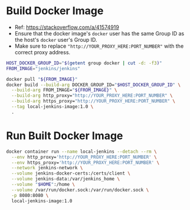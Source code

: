 # Build Docker Image

- Ref: https://stackoverflow.com/a/41574919
- Ensure that the docker image's `docker` user has the same Group ID
  as the host's `docker` user's Group ID.
- Make sure to replace `"http://YOUR_PROXY_HERE:PORT_NUMBER"` with the correct proxy address.

```bash
HOST_DOCKER_GROUP_ID="$(getent group docker | cut -d: -f3)"
FROM_IMAGE="jenkins/jenkins"

docker pull "${FROM_IMAGE}"
docker build --build-arg DOCKER_GROUP_ID="$HOST_DOCKER_GROUP_ID" \
  --build-arg FROM_IMAGE="${FROM_IMAGE}" \
  --build-arg http_proxy="http://YOUR_PROXY_HERE:PORT_NUMBER" \
  --build-arg https_proxy="http://YOUR_PROXY_HERE:PORT_NUMBER" \
  --tag local-jenkins-image:1.0 \
  .
```

# Run Built Docker Image

```bash
docker container run --name local-jenkins --detach --rm \
  --env http_proxy='http://YOUR_PROXY_HERE:PORT_NUMBER' \
  --env https_proxy='http://YOUR_PROXY_HERE:PORT_NUMBER' \
  --network jenkins-network \
  --volume jenkins-docker-certs:/certs/client \
  --volume jenkins-data:/var/jenkins_home \
  --volume "$HOME":/home \
  --volume /var/run/docker.sock:/var/run/docker.sock \
  -p 8080:8080 \
  local-jenkins-image:1.0

```
